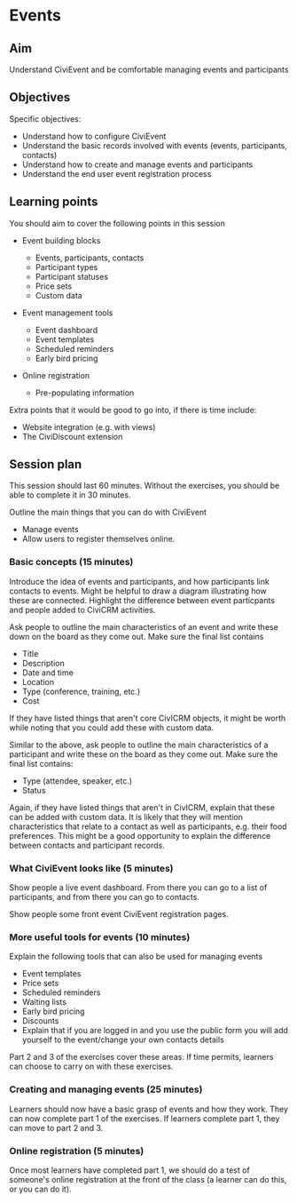 # Events

## Aim

Understand CiviEvent and be comfortable managing events and participants

## Objectives

Specific objectives:

- Understand how to configure CiviEvent
- Understand the basic records involved with events (events, participants, contacts)
- Understand how to create and manage events and participants
- Understand the end user event registration process

## Learning points

You should aim to cover the following points in this session

- Event building blocks

    - Events, participants, contacts
    - Participant types
    - Participant statuses
    - Price sets
    - Custom data
- Event management tools

    - Event dashboard
    - Event templates
    - Scheduled reminders
    - Early bird pricing
- Online registration

    - Pre-populating information

Extra points that it would be good to go into, if there is time include:

- Website integration (e.g. with views)
- The CiviDiscount extension

## Session plan

This session should last 60 minutes. Without the exercises, you should be able to complete it in 30 minutes.

Outline the main things that you can do with CiviEvent

- Manage events
- Allow users to register themselves online.

### Basic concepts (15 minutes)

Introduce the idea of events and participants, and how participants link contacts to events. Might be helpful to draw a diagram illustrating how these are connected.
Highlight the difference between event particpants and people added to CiviCRM activities.

Ask people to outline the main characteristics of an event and write these down on the board as they come out. Make sure the final list contains

- Title
- Description
- Date and time
- Location
- Type (conference, training, etc.)
- Cost

If they have listed things that aren't core CivICRM objects, it might be worth while noting that you could add these with custom data.

Similar to the above, ask people to outline the main characteristics of a participant and write these on the board as they come out. Make sure the final list contains:

- Type (attendee, speaker, etc.)
- Status

Again, if they have listed things that aren't in CivICRM, explain that these can be added with custom data. It is likely that they will mention characteristics that relate to a contact as well as participants, e.g. their food preferences. This might be a good opportunity to explain the difference between contacts and participant records.

### What CiviEvent looks like (5 minutes)

Show people a live event dashboard. From there you can go to a list of participants, and from there you can go to contacts.

Show people some front event CiviEvent registration pages.

### More useful tools for events (10 minutes)

Explain the following tools that can also be used for managing events

- Event templates
- Price sets
- Scheduled reminders
- Waiting lists
- Early bird pricing
- Discounts
- Explain that if you are logged in and you use the public form you will add yourself to the event/change your own contacts details

Part 2 and 3 of the exercises cover these areas. If time permits, learners can choose to carry on with these exercises.

### Creating and managing events (25 minutes)

Learners should now have a basic grasp of events and how they work. They can now complete part 1 of the exercises. If learners complete part 1, they can move to part 2 and 3.

### Online registration (5 minutes)

Once most learners have completed part 1, we should do a test of someone's online registration at the front of the class (a learner can do this, or you can do it).
